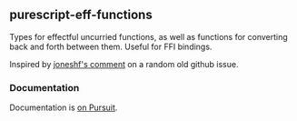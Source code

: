 ## purescript-eff-functions

Types for effectful uncurried functions, as well as functions for converting
back and forth between them. Useful for FFI bindings.

Inspired by [joneshf's comment](https://github.com/purescript/purescript/issues/616#issuecomment-57800502)
on a random old github issue.

### Documentation

Documentation is [on Pursuit](https://pursuit.purescript.org/packages/purescript-eff-functions).
